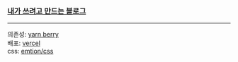 ### [내가 쓰려고 만드는 블로그](www.heomworld.com) </br>
---
의존성: [yarn berry](https://toss.tech/article/node-modules-and-yarn-berry)</br>
배포: [vercel](https://vercel.com/)</br>
css: [emtion/css](https://emotion.sh/docs/@emotion/css)</br>
